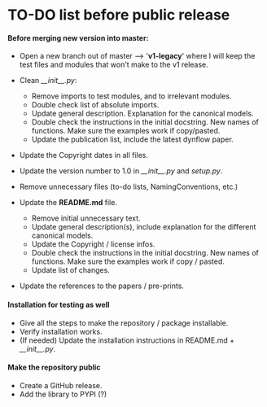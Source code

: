 # TO-DO list before public release

#### Before merging new version into master:


- Open a new branch out of master --> '**v1-legacy**' where I will keep the test files and modules that won't make to the v1 release.
- Clean *\_\_init\_\_.py*: 
	- Remove imports to test modules, and to irrelevant modules. 
	- Double check list of absolute imports.
	- Update general description. Explanation for the canonical models.
	- Double check the instructions in the initial docstring. New names of functions. Make sure the examples work if copy/pasted.
	- Update the publication list, include the latest dynflow paper.
- Update the Copyright dates in all files.
- Update the version number to 1.0 in *\_\_init\_\_.py* and *setup.py*.
- Remove unnecessary files (to-do lists, NamingConventions, etc.)
- Update the **README.md** file.
	- Remove initial unnecessary text. 
	- Update general description(s), include explanation for the different canonical models.
	- Update the Copyright / license infos.
	- Double check the instructions in the initial docstring. New names of functions. Make sure the examples work if copy / pasted.
	- Update list of changes.

- Update the references to the papers / pre-prints.


#### Installation for testing as well

- Give all the steps to make the repository / package installable.
- Verify installation works.
- (If needed) Update the installation instructions in README.md + *\_\_init\_\_.py*.


#### Make the repository public

- Create a GitHub release.
- Add the library to PYPI (?)



